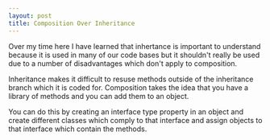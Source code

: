 ```yaml
---
layout: post
title: Composition Over Inheritance
---
```


Over my time here I have learned that inhertance is important to understand because it is used in many of our 
code bases but it shouldn't really be used due to a number of disadvantages which don't apply to composition. 

Inheritance makes it difficult to resuse methods outside of the inheritance branch which it is coded for.
Composition takes the idea that you have a library of methods and you can add them to an object.

You can do this by creating an interface type property in an object and create different classes which comply to that interface and assign objects to that interface which contain the methods.

